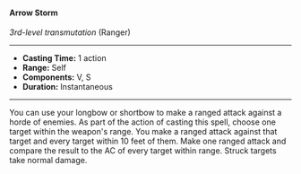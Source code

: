 #### Arrow Storm
*3rd-level transmutation* (Ranger)
___
- **Casting Time:** 1 action
- **Range:** Self
- **Components:** V, S
- **Duration:** Instantaneous
---
You can use your longbow or shortbow to make a ranged attack against a horde of enemies. As part of the action of casting this spell, choose one target within the weapon's range. You make a ranged attack against that target and every target within 10 feet of them. Make one ranged attack and compare the result to the AC of every target within range. Struck targets take normal damage.
